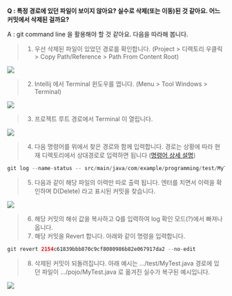 **Q : 특정 경로에 있던 파일이 보이지 않아요? 실수로 삭제(또는 이동)된 것 같아요. 어느 커밋에서 삭제된 걸까요?**

A : git command line 을 활용해야 할 것 같아요. 다음을 따라해 봅니다.

> 1. 우선 삭제된 파일이 있었던 경로를 확인합니다. (Project > 디렉토리 우클릭 > Copy Path/Reference > Path From Content Root)

![](https://velog.velcdn.com/images/joosing/post/de27ad63-46e2-4873-ba19-77516dba36c8/image.png)

> 2. Intellij 에서 Terminal 윈도우를 엽니다. (Menu > Tool Windows > Terminal)

![](https://velog.velcdn.com/images/joosing/post/793e2f88-4a5d-4371-8059-7cb2857b8c9f/image.png)

> 3. 프로젝트 루트 경로에서 Terminal 이 열립니다.

![](https://velog.velcdn.com/images/joosing/post/53c7f2fd-90de-4ac5-b332-a391d77b00ea/image.png)

> 4. 다음 명령어를 위에서 찾은 경로와 함께 입력합니다. 경로는 상황에 따라 현재 디렉토리에서 상대경로로 입력하면 됩니다 ([명령어 상세 설명](https://git-scm.com/book/ko/v2/Git%EC%9D%98-%EA%B8%B0%EC%B4%88-%EC%BB%A4%EB%B0%8B-%ED%9E%88%EC%8A%A4%ED%86%A0%EB%A6%AC-%EC%A1%B0%ED%9A%8C%ED%95%98%EA%B8%B0))

```java
git log --name-status -- src/main/java/com/example/programming/test/MyTest.java
```
> 5. 다음과 같이 해당 파일의 이력만 따로 출력 됩니다. 엔터를 치면서 이력을 확인하며 D(Delete) 라고 표시된 커밋을 찾습니다.

![](https://velog.velcdn.com/images/joosing/post/db2841c3-4e3e-4520-ade8-e15621bc058c/image.png)

> 6. 해당 커밋의 해쉬 값을 복사하고 Q를 입력하여 log 확인 모드(?)에서 빠져나옵니다. 
> 7. 해당 커밋을 Revert 합니다. 아래와 같이 명령을 입력합니다.

```java
git revert 2154c61839bbb870c9cf8080986b82e067917da2 --no-edit
```

> 8. 삭제된 커밋이 되돌려집니다. 아래 예시는 .../test/MyTest.java 경로에 있던 파일이 .../pojo/MyTest.java 로 옮겨진 실수가 복구된 예시입니다. 

![](https://velog.velcdn.com/images/joosing/post/8ae83fee-0223-47aa-bcc7-70c9475f843a/image.png)
